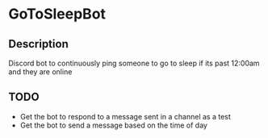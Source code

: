 # GoToSleepBot

## Description

Discord bot to continuously ping someone to go to sleep if its past 12:00am and they are online

## TODO

- Get the bot to respond to a message sent in a channel as a test
- Get the bot to send a message based on the time of day
